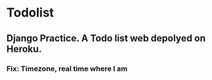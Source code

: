 # Todolist
## Django Practice. A Todo list web depolyed on Heroku.

### Fix: Timezone, real time where I am
